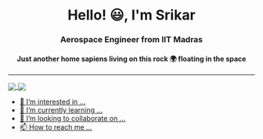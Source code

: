 <h1 align = "center"> Hello! 😃, I'm Srikar </h1>
<h3 align = "center"> Aerospace Engineer from IIT Madras </h3>
<h4 align = "center"> Just another home sapiens living on this rock 🌍 floating in the space </h4>
<hr>


<!--[![willianrod's wakatime stats](https://github-readme-stats.vercel.app/api/wakatime?username=Srikar24)](https://github.com/anuraghazra/github-readme-stats)-->

<a href="https://github.com/anuraghazra/github-readme-stats">
  <img align="center" src="https://github-readme-stats.vercel.app/api?username=Srikar24&show_icons=true&bg_color=DEG,COLOR1,COLOR2,COLOR3...COLOR10
&repo=github-readme-stats" />
  <img align="center" src="https://github-readme-stats.vercel.app/api/top-langs/?username=Srikar24&layout=compact&repo=github-readme-stats"
</a>








- 👀 I’m interested in ...
- 🌱 I’m currently learning ...
- 💞️ I’m looking to collaborate on ...
- 📫 How to reach me ...
<!---
Sriker24/Sriker24 is a ✨ special ✨ repository because its `README.md` (this file) appears on your GitHub profile.
You can click the Preview link to take a look at your changes.
--->
